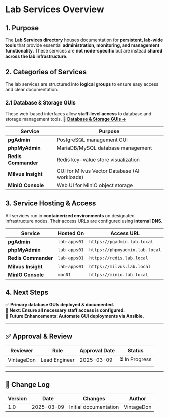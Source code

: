 <!-- ---
title: "Lab Services - Proxmox Astronomy Lab"
description: "Overview of persistent lab-wide services, including database and storage management GUIs."
author: "VintageDon"
tags: ["lab services", "database", "storage", "monitoring", "tools"]
category: "Lab Services"
kb_type: "Service Overview"
version: "1.0"
status: "Draft"
last_updated: "2025-03-09"
---
 -->

# **Lab Services Overview**

## **1. Purpose**

The **Lab Services directory** houses documentation for **persistent, lab-wide tools** that provide essential **administration, monitoring, and management functionality**. These services are **not node-specific** but are instead **shared across the lab infrastructure**.

## **2. Categories of Services**

The lab services are structured into **logical groups** to ensure easy access and clear documentation.

### **2.1 Database & Storage GUIs**

These web-based interfaces allow **staff-level access** to database and storage management tools.
📌 **[Database & Storage GUIs →](./database-guis/README.md)**

| **Service**          | **Purpose**                                   |
|----------------------|----------------------------------------------|
| **pgAdmin**         | PostgreSQL management GUI                    |
| **phpMyAdmin**      | MariaDB/MySQL database management            |
| **Redis Commander** | Redis key-value store visualization          |
| **Milvus Insight**  | GUI for Milvus Vector Database (AI workloads) |
| **MinIO Console**   | Web UI for MinIO object storage              |

## **3. Service Hosting & Access**

All services run in **containerized environments** on designated infrastructure nodes. Their access URLs are configured using **internal DNS**.

| **Service**          | **Hosted On**    | **Access URL**                 |
|----------------------|-----------------|---------------------------------|
| **pgAdmin**         | `lab-apps01`     | `https://pgadmin.lab.local`     |
| **phpMyAdmin**      | `lab-apps01`     | `https://phpmyadmin.lab.local`  |
| **Redis Commander** | `lab-apps01`     | `https://redis.lab.local`       |
| **Milvus Insight**  | `lab-apps01`     | `https://milvus.lab.local`      |
| **MinIO Console**   | `mon01`          | `https://minio.lab.local`       |

## **4. Next Steps**

✅ **Primary database GUIs deployed & documented.**  
📌 **Next: Ensure all necessary staff access is configured.**  
📌 **Future Enhancements: Automate GUI deployments via Ansible.**  

---

## **✅ Approval & Review**

| **Reviewer** | **Role** | **Approval Date** | **Status** |
|-------------|---------|------------------|------------|
| VintageDon | Lead Engineer | 2025-03-09 | ⏳ In Progress |

---

## **📜 Change Log**

| **Version** | **Date** | **Changes** | **Author** |
|------------|---------|-------------|------------|
| 1.0 | 2025-03-09 | Initial documentation | VintageDon |

